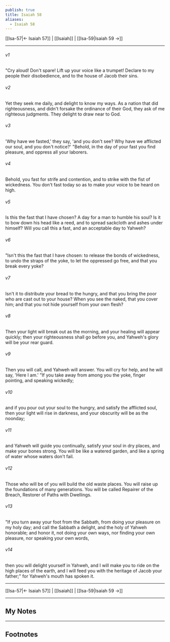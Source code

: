 ```yaml
---
publish: true
title: Isaiah 58
aliases:
  - Isaiah 58
---
```


[[Isa-57|← Isaiah 57]] | [[Isaiah]] | [[Isa-59|Isaiah 59 →]]
***



###### v1 
"Cry aloud! Don't spare! Lift up your voice like a trumpet! Declare to my people their disobedience, and to the house of Jacob their sins. 

###### v2 
Yet they seek me daily, and delight to know my ways. As a nation that did righteousness, and didn't forsake the ordinance of their God, they ask of me righteous judgments. They delight to draw near to God. 

###### v3 
'Why have we fasted,' they say, 'and you don't see? Why have we afflicted our soul, and you don't notice?' "Behold, in the day of your fast you find pleasure, and oppress all your laborers. 

###### v4 
Behold, you fast for strife and contention, and to strike with the fist of wickedness. You don't fast today so as to make your voice to be heard on high. 

###### v5 
Is this the fast that I have chosen? A day for a man to humble his soul? Is it to bow down his head like a reed, and to spread sackcloth and ashes under himself? Will you call this a fast, and an acceptable day to Yahweh? 

###### v6 
"Isn't this the fast that I have chosen: to release the bonds of wickedness, to undo the straps of the yoke, to let the oppressed go free, and that you break every yoke? 

###### v7 
Isn't it to distribute your bread to the hungry, and that you bring the poor who are cast out to your house? When you see the naked, that you cover him; and that you not hide yourself from your own flesh? 

###### v8 
Then your light will break out as the morning, and your healing will appear quickly; then your righteousness shall go before you, and Yahweh's glory will be your rear guard. 

###### v9 
Then you will call, and Yahweh will answer. You will cry for help, and he will say, 'Here I am.' "If you take away from among you the yoke, finger pointing, and speaking wickedly; 

###### v10 
and if you pour out your soul to the hungry, and satisfy the afflicted soul, then your light will rise in darkness, and your obscurity will be as the noonday; 

###### v11 
and Yahweh will guide you continually, satisfy your soul in dry places, and make your bones strong. You will be like a watered garden, and like a spring of water whose waters don't fail. 

###### v12 
Those who will be of you will build the old waste places. You will raise up the foundations of many generations. You will be called Repairer of the Breach, Restorer of Paths with Dwellings. 

###### v13 
"If you turn away your foot from the Sabbath, from doing your pleasure on my holy day; and call the Sabbath a delight, and the holy of Yahweh honorable; and honor it, not doing your own ways, nor finding your own pleasure, nor speaking your own words, 

###### v14 
then you will delight yourself in Yahweh, and I will make you to ride on the high places of the earth, and I will feed you with the heritage of Jacob your father;" for Yahweh's mouth has spoken it.

***
[[Isa-57|← Isaiah 57]] | [[Isaiah]] | [[Isa-59|Isaiah 59 →]]

---
## My Notes

---
## Footnotes
